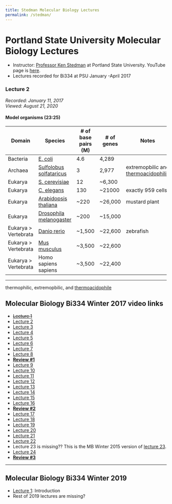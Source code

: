 ```yaml
---
title: Stedman Molecular Biology Lectures
permalink: /stedman/
---
```


# Portland State University Molecular Biology Lectures
* Instructor: [Professor Ken Stedman](https://www.extremeviruses.org/people) at Portland State University. YouTube page is [here]().
* Lectures recorded for Bi334 at PSU January -April 2017


### Lecture 2
*Recorded: January 11, 2017<br>
Viewed: August 21, 2020*
#### Model organisms (23:25)
| Domain               | Species                                                                          | # of base pairs (M) | # of genes | Notes                                                                                 |
|----------------------|----------------------------------------------------------------------------------|---------------------|------------|---------------------------------------------------------------------------------------|
| Bacteria             | [E. coli](https://en.wikipedia.org/wiki/Escherichia_coli)                        | 4.6                 | 4,289      |                                                                                       |
| Archaea              | [Sulfolobus solfataricus](https://en.wikipedia.org/wiki/Sulfolobus_solfataricus) | 3                   | 2,977      | extremopbilic and [thermoacidophilic](https://en.wikipedia.org/wiki/Thermoacidophile) |
| Eukarya              | [S. cerevisiae](https://en.wikipedia.org/wiki/Saccharomyces_cerevisiae)          | 12                  | ~6,300     |                                                                                       |
| Eukarya              | [C. elegans](https://en.wikipedia.org/wiki/Caenorhabditis_elegans)               | 130                 | ~21000     | exactly 959 cells                                                                     |
| Eukarya              | [Arabidopsis thaliana](https://en.wikipedia.org/wiki/Arabidopsis_thaliana)       | ~220                | ~26,000    | mustard plant                                                                         |
| Eukarya              | [Drosophila melanogaster](https://en.wikipedia.org/wiki/Drosophila_melanogaster) | ~200                | ~15,000    |                                                                                       |
| Eukarya > Vertebrata | [Danio rerio](https://en.wikipedia.org/wiki/Zebrafish)                           | ~1,500              | ~22,600    | zebrafish                                                                             |
| Eukarya > Vertebrata | [Mus musculus](https://en.wikipedia.org/wiki/House_mouse)                        | ~3,500              | ~22,600    |                                                                                       |
| Eukarya > Vertebrata | Homo sapiens sapiens                                                             | ~3,500              | ~22,400    |                                                                                       |

---

thermophilic, extremopbilic, and [thermoacidophile](https://en.wikipedia.org/wiki/Thermoacidophile)	 

## Molecular Biology Bi334 Winter 2017 video links
* <del>[Lecture 1](https://youtu.be/BU_-o4g6WeE)</del>
* [Lecture 2](https://youtu.be/H1egC1mxXZg)
* [Lecture 3](https://youtu.be/e4E9kQPks9k)
* [Lecture 4](https://youtu.be/y2s9L4WJYN0)
* [Lecture 5](https://youtu.be/oZX4dV4RAmE)
* [Lecture 6](https://youtu.be/aVJeKqS4yus)
* [Lecture 7](https://youtu.be/YsBjFEc_9jo)
* [Lecture 8](https://youtu.be/OzkeLDYh0DE)
* [**Review #1**](https://youtu.be/0zHWCewKUCU)
* [Lecture 9](https://youtu.be/deuMy31kP7M)
* [Lecture 10](https://youtu.be/qkw0Dl8vq5Q)
* [Lecture 11](https://youtu.be/nYRv9g84yIc)
* [Lecture 12](https://youtu.be/ppsOLJ2aP6Q)
* [Lecture 13](https://youtu.be/iueYZB20xvk)
* [Lecture 14](https://youtu.be/F7MOTQnpVZ0)
* [Lecture 15](https://youtu.be/OalDTaImVSY)
* [Lecture 16](https://youtu.be/N_J2RjTNZCk)
* [**Review #2**](https://youtu.be/5lkNFM4DA6k)
* [Lecture 17](https://youtu.be/Ttb3Cb1G998)
* [Lecture 18](https://youtu.be/J9T-PrMo_nA)
* [Lecture 19](https://youtu.be/x5CmjNEesNo)
* [Lecture 20](https://youtu.be/9uYqbZ7KQXE)
* [Lecture 21](https://youtu.be/-jQSyUs7lc8)
* [Lecture 22](https://youtu.be/xXY2I0uijpA)
* Lecture 23 is missing?? This is the MB Winter 2015 version of [lecture 23](https://youtu.be/AKahJ3RX7fE).
* [Lecture 24](https://youtu.be/AbSmjBgt3e4)
* [**Review #3**](https://youtu.be/lvT40Zcu3eY)


---
## Molecular Biology Bi334 Winter 2019
* [Lecture 1](https://www.youtube.com/watch?v=qm7AvX-jyTg): Introduction
* Rest of 2019 lectures are missing?

